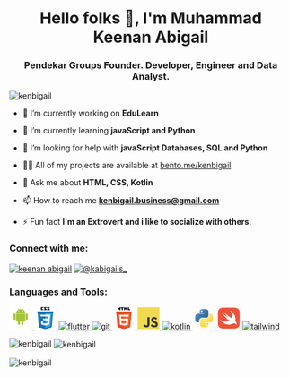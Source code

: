 <h1 align="center">Hello folks 👋, I'm Muhammad Keenan Abigail</h1>
<h3 align="center">Pendekar Groups Founder. Developer, Engineer and Data Analyst.</h3>

<p align="left"> <img src="https://komarev.com/ghpvc/?username=kenbigail&label=Profile%20views&color=0e75b6&style=flat" alt="kenbigail" /> </p>

- 🔭 I’m currently working on **EduLearn**

- 🌱 I’m currently learning **javaScript and Python**

- 🤝 I’m looking for help with **javaScript Databases, SQL and Python**

- 👨‍💻 All of my projects are available at [bento.me/kenbigail](bento.me/kenbigail)

- 💬 Ask me about **HTML, CSS, Kotlin**

- 📫 How to reach me **kenbigail.business@gmail.com**

- ⚡ Fun fact **I'm an Extrovert and i like to socialize with others.**

<h3 align="left">Connect with me:</h3>
<p align="left">
<a href="https://linkedin.com/in/keenan abigail" target="blank"><img align="center" src="https://raw.githubusercontent.com/rahuldkjain/github-profile-readme-generator/master/src/images/icons/Social/linked-in-alt.svg" alt="keenan abigail" height="30" width="40" /></a>
<a href="https://instagram.com/kenbigail.dev" target="blank"><img align="center" src="https://raw.githubusercontent.com/rahuldkjain/github-profile-readme-generator/master/src/images/icons/Social/instagram.svg" alt="@kabigails_" height="30" width="40" /></a>
</p>

<h3 align="left">Languages and Tools:</h3>
<p align="left"> <a href="https://developer.android.com" target="_blank" rel="noreferrer"> <img src="https://raw.githubusercontent.com/devicons/devicon/master/icons/android/android-original-wordmark.svg" alt="android" width="40" height="40"/> </a> <a href="https://www.w3schools.com/css/" target="_blank" rel="noreferrer"> <img src="https://raw.githubusercontent.com/devicons/devicon/master/icons/css3/css3-original-wordmark.svg" alt="css3" width="40" height="40"/> </a> <a href="https://flutter.dev" target="_blank" rel="noreferrer"> <img src="https://www.vectorlogo.zone/logos/flutterio/flutterio-icon.svg" alt="flutter" width="40" height="40"/> </a> <a href="https://git-scm.com/" target="_blank" rel="noreferrer"> <img src="https://www.vectorlogo.zone/logos/git-scm/git-scm-icon.svg" alt="git" width="40" height="40"/> </a> <a href="https://www.w3.org/html/" target="_blank" rel="noreferrer"> <img src="https://raw.githubusercontent.com/devicons/devicon/master/icons/html5/html5-original-wordmark.svg" alt="html5" width="40" height="40"/> </a> <a href="https://developer.mozilla.org/en-US/docs/Web/JavaScript" target="_blank" rel="noreferrer"> <img src="https://raw.githubusercontent.com/devicons/devicon/master/icons/javascript/javascript-original.svg" alt="javascript" width="40" height="40"/> </a> <a href="https://kotlinlang.org" target="_blank" rel="noreferrer"> <img src="https://www.vectorlogo.zone/logos/kotlinlang/kotlinlang-icon.svg" alt="kotlin" width="40" height="40"/> </a> <a href="https://www.python.org" target="_blank" rel="noreferrer"> <img src="https://raw.githubusercontent.com/devicons/devicon/master/icons/python/python-original.svg" alt="python" width="40" height="40"/> </a> <a href="https://developer.apple.com/swift/" target="_blank" rel="noreferrer"> <img src="https://raw.githubusercontent.com/devicons/devicon/master/icons/swift/swift-original.svg" alt="swift" width="40" height="40"/> </a> <a href="https://tailwindcss.com/" target="_blank" rel="noreferrer"> <img src="https://www.vectorlogo.zone/logos/tailwindcss/tailwindcss-icon.svg" alt="tailwind" width="40" height="40"/> </a> </p>

<p><img align="left" src="https://github-readme-stats.vercel.app/api/top-langs?username=kenbigail&show_icons=true&locale=en&layout=compact" alt="kenbigail" /></p>

<p>&nbsp;<img align="center" src="https://github-readme-stats.vercel.app/api?username=kenbigail&show_icons=true&locale=en" alt="kenbigail" /></p>

<p><img align="center" src="https://github-readme-streak-stats.herokuapp.com/?user=kenbigail&" alt="kenbigail" /></p>
